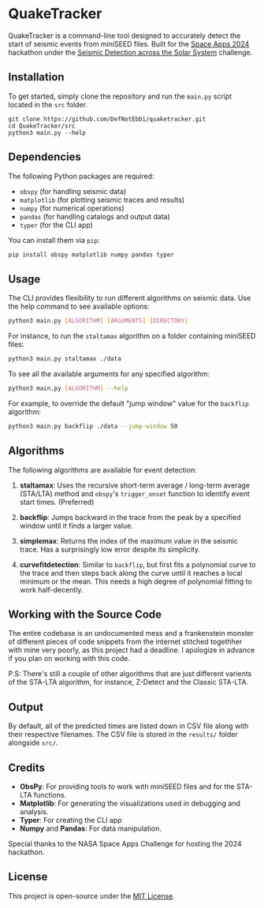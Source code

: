 # QuakeTracker

QuakeTracker is a command-line tool designed to accurately detect the start of seismic events from miniSEED files. Built for the [Space Apps 2024](https://www.spaceappschallenge.org/nasa-space-apps-2024/) hackathon under the [Seismic Detection across the Solar System](https://www.spaceappschallenge.org/nasa-space-apps-2024/challenges/seismic-detection-across-the-solar-system/) challenge.

## Installation

To get started, simply clone the repository and run the `main.py` script located in the `src` folder.



```
git clone https://github.com/DefNotEbbi/quaketracker.git
cd QuakeTracker/src
python3 main.py --help
```

## Dependencies

The following Python packages are required:
- `obspy` (for handling seismic data)
- `matplotlib` (for plotting seismic traces and results)
- `numpy` (for numerical operations)
- `pandas` (for handling catalogs and output data)
- `typer` (for the CLI app)

You can install them via `pip`:

```bash
pip install obspy matplotlib numpy pandas typer
```

## Usage

The CLI provides flexibility to run different algorithms on seismic data. Use the help command to see available options:

```bash
python3 main.py [ALGORITHM] [ARGUMENTS] [DIRECTORY]
```

For instance, to run the `staltamax` algorithm on a folder containing miniSEED files:

```bash
python3 main.py staltamax ./data
```

To see all the available arguments for any specified algorithm:

```bash
python3 main.py [ALGORITHM] --help
```

For example, to override the default "jump window" value for the `backflip` algorithm:

```bash
python3 main.py backflip ./data --jump-window 50
```

## Algorithms

The following algorithms are available for event detection:

1. **staltamax**: Uses the recursive short-term average / long-term average (STA/LTA) method and `obspy`'s `trigger_onset` function to identify event start times.
(Preferred)

2. **backflip**: Jumps backward in the trace from the peak by a specified window until it finds a larger value.

3. **simplemax**: Returns the index of the maximum value in the seismic trace. Has a surprisingly low error despite its simplicity.

4. **curvefitdetection**: Similar to `backflip`, but first fits a polynomial curve to the trace and then steps back along the curve until it reaches a local minimum or the mean. This needs a high degree of polynomial fitting to work half-decently. 


## Working with the Source Code

The entire codebase is an undocumented mess and a frankenstein monster of different pieces of code snippets from the internet stitched togethher with mine very poorly, as this project had a deadline. I apologize in advance if you plan on working with this code. 

P.S: There's still a couple of other algorithms that are just different varients of the STA-LTA algorithm, for instance, Z-Detect and the Classic STA-LTA.

## Output

By default, all of the predicted times are listed down in CSV file along with their respective filenames. The CSV file is stored in the `results/` folder alongside `src/`.

## Credits

- **ObsPy**: For providing tools to work with miniSEED files and for the STA-LTA functions.
- **Matplotlib**: For generating the visualizations used in debugging and analysis.
- **Typer**: For creating the CLI app
- **Numpy** and **Pandas**: For data manipulation.
  
Special thanks to the NASA Space Apps Challenge for hosting the 2024 hackathon.

## License

This project is open-source under the [MIT License](LICENSE).
